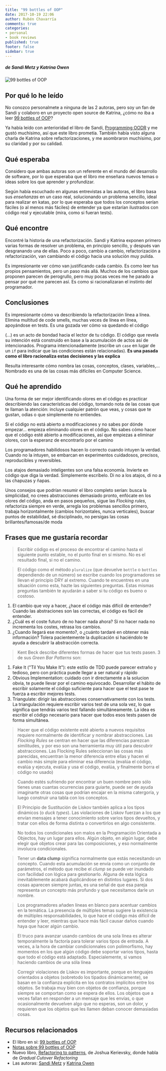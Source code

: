 ```yaml
---
title: "99 bottles of OOP"
date: 2017-10-19 22:06
author: Rubén Chavarría
comments: true
categories: 
- personal
- book reviews
published: true
footer: false
sidebar: true
---
```


##### de Sandi Metz y Katrina Owen

![99 bottles of OOP](/images/2017/99-bottles-of-oop.jpg)

## Por qué lo he leído

No conozco personalmete a ninguna de las 2 autoras, pero soy un fan de Sandi y
colaboro en un proyecto open source de Katrina, ¿cómo no iba a leer
[99 bottles of OOP]?

Ya había leído con anterioridad el libro de Sandi, [Programming OODR] y me
gustó muchísimo, así que este libro prometía. También había visto alguna charla
de Katrina sobre refactorizaciones, y me asombraron muchísimo, por su claridad
y por su calidad.

<!-- more -->

## Qué esperaba

Considero que ambas autoras son un referente en el mundo del desarrollo de
software, por lo que esperaba que el libro me enseñara nuevos temas o ideas
sobre los que aprender y profundizar.

Según había escuchado en algunas entrevistas a las autoras, el libro basa sus
*enseñanzas* en un caso real, solucionando un problema sencillo, ideal para
realizar en katas, por lo que esperaba que todos los conceptos serían fáciles
(o al menos más fáciles) de entender ya que estarían ilustrados con código real
y ejecutable (mira, como si fueran tests).

## Qué encontre

Encontré la historia de una refactorización. Sandi y Katrina exponen primero
varias formas de resolver un problema, en principio sencillo, y después van
desgranando una de ellas. Poco a poco, cambio a cambio, refactorización a
refactorización, van cambiando el código hacia una solución muy pulida.

Es impresionante ver cómo van justificando cada cambio. Es como leer tus
propios pensamientos, pero un paso más allá. Muchos de los cambios que proponen
parecen de perogrullo, pero muy pocas veces me he parado a pensar por qué me
parecen así. Es como si racionalizaran el instinto del programador.

## Conclusiones

Es impresionante cómo va describiendo la refactorización línea a línea. Elimina
multitud de code smells, muchas veces de línea en línea, apoyándose en tests.
Es una gozada ver cómo va quedando el código

(...) es un acto de bondad hacia el lector de tu código. El código que revela
su intención está construido en base a la acumulación de actos así de
intencionados. Programa intencionadamente (escribe un `case` en lugar de un
`if` para indicar que las condiciones están relacionadas). **Es una pasada como
el libro racionaliza estas decisiones y las explica**

Resulta interesante cómo nombra las cosas, conceptos, clases, variables,...
Nombrado es una de las cosas más difíciles en Computer Science.

## Qué he aprendido

Una forma de ser mejor identificando olores en el código es practicar
describiendo las características del código, tomando nota de las cosas que te
llaman la atención: incluye cualquier patrón que veas, y cosas que te gustan,
odias o que simplemente no entiendes.

Si el código no está abierto a modificaciones y no sabes por dónde empezar...
empieza eliminando olores en el código. No sabes cómo hacer que el código esté
abierto a modificaciones, así que empiezas a eliminar olores, con la esperanz
de encontrarlo por el camino

Los programadores habilidosos hacen lo correcto cuando intuyen la verdad.
Cuando no la intuyen, se embarcan en experimentos cuidadosos, precisos,
reproducibles y reversibles.

Los atajos demasiado inteligentes son una falsa economía. Invierte en código
que diga la verdad. Simplemente escríbelo. Di no a los atajos, di no a las
chapuzas y ñapas.

Unos consejos que podrían resumir el libro completo serían: busca la
simplicidad, no crees abstracciones demasiado pronto, enfócate en los olores
del código, anda en pasos pequeños, sigue las *Flocking rules*, refactoriza
siempre en verde, arregla los problemas sencillos primero, trabaja
horizontalmente (cambios horizontales, nunca verticales), buscar puntos de
estabilidad, sé disciplinado, no persigas las cosas brillantes/famosas/de moda

## Frases que me gustaría recordar

> Escribir código es el proceso de encontrar el camino hasta el siguiente punto
estable, no el punto final en sí mismo. No es el resultado final, si no el
camino.

<!-- more -->

> El código como el método `pluralize` (que devuelve `bottle` o `bottles`
dependiendo de un número) se escribe cuando los programadores se llevan el
principio DRY al extremo. Cuando te encuentres en una situación como esta,
hazte las siguientes preguntas. Estas mismas preguntas también te ayudarán a
saber si tu código es bueno o costoso.

1. El cambio que voy a hacer, ¿hace el código más difícil de entender? Cuando
   las abstraciones son las correctas, el código es fácil de entender.
2. ¿Cuál es el coste futuro de no hacer nada ahora? Si no hacer nada no
   incrementa los costes, retrasa los cambios.
3. ¿Cuando llegará ese momento?, o ¿cuánto tardaré en obtener más información?
   Tolera pacientemente la duplicación si haciéndolo te ayuda a descubrir la
abstracción correcta.

<!-- more -->

> Kent Beck describe diferentes formas de hacer que tus tests pasen. 3 de sus
*Green Bar Patterns* son:

1. Fake It ("Til You Make It"): este estilo de TDD puede parecer extraño y
   tedioso, pero con práctica puede llegar a ser natural y rápido
2. Obvious Implementation: cuidado con ir directamente a la solucion obvia, te
   puede llevar por el camino equivocado. Desarrollar el hábito de escribir
solamente el código suficiente para hacer que el test pase te fuerza a escribir
mejores tests.
3. Triangulate: dirigir las abstracciones conservativamente con los tests. La
   triangulación requiere escribir varios test de una sola vez, lo que
significa que tendrás varios test fallando simultáneamente. La idea es escribir
el código necesario para hacer que todos esos tests pasen de forma simultánea.

<!-- more -->

> Hacer que el código existente esté abierto a nuevos requisitos requiere
normalmente de identificar y nombrar abstracciones. Las *Flocking Rules* se
centran en hacer que las diferencias parezcan similitudes, y por eso son una
herramienta muy útil para descubrir abstracciones. Las Flocking Rules
seleccionan las cosas más parecidas, encuentran la menor diferencia entre ellas
y hacen el cambio más simple para eliminar esa diferencia (evalúa el código,
evalúa y ejecuta, evalúa y usa el código, evalúa, y finalmente borra el código
no usado)

<!-- more -->

> Cuando estés sufriendo por encontrar un buen nombre pero sólo tienes unas
cuantas ocurrencias para guiarte, puede ser de ayuda imaginarte otras cosas que
podrían encajar en la misma catergoría, y luego construir una tabla con los
conceptos.

<!-- more -->

> El Principio de Sustitución de Liskov también aplica a los tipos dinámicos (o
*duck types*). Las violaciones de Liskov fuerzan a los que envían mensajes a
tener conocimiento sobre varios tipos devueltos, y tratar con ellos de forma
distinta o convertirlos en algo consistente.

<!-- more -->

> No todos los condicionales son malos en la Programación Orientada a Objectos,
hay un lugar para ellos. Algún objeto, en algún lugar, debe elegir qué objetos
crear para las composiciones, y eso normalmente involucra condicionales.

<!-- more -->

> Tener un **data clump** significa normalmente que estás necesitando un
concepto. Cuando esta acumulación se envía como un conjunto de parámetros, el
método que recibe el *clump* se puede ver inundado con facilidad con lógica
para gestionarlo. Alguna de esta lógica inevitablemente acabará duplicándose en
distintos lugares. Si dos cosas aparecen siempre juntas, es una señal de que
esa pareja representa un concepto más profundo y que necesitamos darle un
nombre.

<!-- more -->

> Los programadores añaden líneas en blanco para acentuar cambios en la temática.
La presencia de múltiples temas sugiere la existencia de múltiples
responsabilidades, lo que hace el código más difícil de entender y leer,
mientras que hace más fácil causar daños cuando haya que hacer algún cambio.

<!-- more -->

> El truco para avanzar usando cambios de una sola línea es alterar temporalmente
la factoría para tolerar varios tipos de entrada. A veces, a la hora de cambiar
condicionnales con polimorfismo, hay momentos en los que algún código debe
soportar varios tipos, hasta que todo el código está adaptado. Especialemente,
si vamos haciendo cambios de una sóla línea

<!-- more -->

> Corregir violaciones de Liskov es importante, porque en lenguajes orientados a
objetos (sobretodo los tipados dinámicamente), se basan en la confianza
explícita en los contratos implícitos entre los objetos. Se trabaja muy bien
con objetos de confianza, porque siempre se comportan como se espera de ellos.
Los objetos que a veces fallan en responder a un mensaje que les envías, o que
ocasionalmente devuelven algo que no esperas, son un dolor, y requieren que los
objetos que les llamen deban conocer demasiadas cosas.

## Recursos relacionados

- El libro en sí: [99 bottles of OOP]
- [Notas sobre 99 bottles of OOP]
- Nuevo libro, [Refactoring to patterns], de Joshua Kerievsky, donde habla de
  *Gradual Cutover Refactoring*
- Las autoras: [Sandi Metz] y [Katrina Owen]

[Notas sobre 99 bottles of OOP]: https://github.com/rchavarria/blog-post-incubator/blob/master/published-book-notes/99-bottles-by-sandi-katrina.notes.markdown
[Refactoring to patterns]: https://www.amazon.es/Refactoring-Patterns-Addison-Wesley-Signature/dp/0321213351
[99 bottles of OOP]: https://www.sandimetz.com/99bottles
[Programming OODR]: http://www.poodr.com/
[Sandi Metz]: https://www.sandimetz.com/
[Katrina Owen]: http://www.kytrinyx.com/

